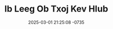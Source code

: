 ---
layout: movie-video-data
date: 2025-03-01 21:25:08 -0735
categories: movie

# Site Attributes
title: "Ib Leeg Ob Txoj Kev Hlub"
permalink: "/movie/Ib_Leeg_Ob_Txoj_Kev_Hlub"

# Movie Attributes
synopsis: "Zaj dab neeg ib leeg ob txoj kev hlub nws lub hom phiaj yog xwb li paj huab sua tau muaj yaj sab ua ib txoj kev hlub cia nws ho los nrog looj ceeb ua lub neej lawm vim nws ib leeg muaj ob txoj kev hlub thiaj ua ib qho kev puas tsuaj nyob rau nruab siab vim yog yaj sab tseem tso tsis tau paj huab sua tseg nws thiaj li quab yuam tus neeg nws hlub tiam sis mus tsis tau raws li lub siab xav thaum kawg yaj sab thiaj li tau tso paj huab sua tseg los vim txoj kev hlub mus tsis taus los yog paj huab sua nplooj siab muab faib tau ob leeg thiaj ua rau nws lub neej puas tsuaj ib ntu. "
producer: "Hli Nra Production Entertainment"
director: "Kung SaeHoe"
writer: ""
video_link: ""
genre: "Drama Action"
year: "2014"
release_type: "DVD"
storage: "Center for Hmong Studies"
thumbnail: "/assets/images/movie_thumbnails/Ib Leeg Ob Txoj Kev Hlub.jpeg"
publishing_company: "Hli Nra Production Entertainment"

# Sequels + Parts
base_movie: ""
total_parts: 0
sequel: ""

# Movie Cast
cast:
- name: "Nuj Vaj"
- name: "Paj Kub Xyooj"
- name: "Kaus Hawj"
- name: "Yeev Vaj"
---